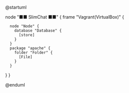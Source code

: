 @startuml

node "■■ SlimChat ■■" {
  frame "Vagrant(VirtualBox)" {



      node "Node" {
        database "Database" {
          [store]
        }
      }
      package "apache" {
        folder "Folder" {
          [File]
        }
      }




  }
}



@enduml
